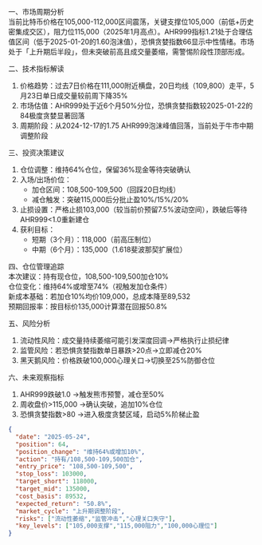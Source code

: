 一、市场周期分析  
当前比特币价格在105,000-112,000区间震荡，关键支撑位105,000（前低+历史密集成交区），阻力位115,000（2025年1月高点）。AHR999指标1.21处于合理估值区间（低于2025-01-20的1.60泡沫值），恐惧贪婪指数66显示中性情绪。市场处于「上升期后半段」，但未突破前高且成交量萎缩，需警惕阶段性顶部形成。

二、技术指标解读  
1. 价格趋势：过去7日价格在111,000附近横盘，20日均线（109,800）走平，5月23日单日成交量较前周下降35%  
2. 市场估值：AHR999处于近6个月50%分位，恐惧贪婪指数较2025-01-22的84极度贪婪显著回落  
3. 周期阶段：从2024-12-17的1.75 AHR999泡沫峰值回落，当前处于牛市中期调整阶段  

三、投资决策建议  
1. 仓位调整：维持64%仓位，保留36%现金等待突破确认  
2. 入场/出场价位：  
   - 加仓区间：108,500-109,500（回踩20日均线）  
   - 减仓触发：突破115,000后分批止盈10%/15%/20%  
3. 止损设置：严格止损103,000（较当前价预留7.5%波动空间），跌破后等待AHR999<1.0重新建仓  
4. 获利目标：  
   - 短期（3个月）：118,000（前高压制位）  
   - 中期（6个月）：135,000（1.618斐波那契扩展位）  

四、仓位管理追踪  
本次建议：持有现仓位，108,500-109,500加仓10%  
仓位变化：维持64%或增至74%（视触发加仓条件）  
新成本基础：若加仓10%均价109,000，总成本降至89,532  
预期回报率：按目标价135,000计算潜在回报50.8%  

五、风险分析  
1. 流动性风险：成交量持续萎缩可能引发深度回调→严格执行止损纪律  
2. 监管风险：若恐惧贪婪指数单日暴跌>20点→立即减仓20%  
3. 黑天鹅风险：价格跌破100,000心理关口→切换至25%防御仓位  

六、未来观察指标  
1. AHR999跌破1.0 →触发熊市预警，减仓至50%  
2. 周收盘价>115,000 →确认突破，追加10%仓位  
3. 恐惧贪婪指数>80 →进入极度贪婪区域，启动5%阶梯止盈  

```json
{
  "date": "2025-05-24",
  "position": 64,
  "position_change": "维持64%或增加10%",
  "action": "持有/108,500-109,500加仓",
  "entry_price": "108,500-109,500",
  "stop_loss": 103000,
  "target_short": 118000,
  "target_mid": 135000,
  "cost_basis": 89532,
  "expected_return": "50.8%",
  "market_cycle": "上升期调整阶段",
  "risks": ["流动性萎缩","监管冲击","心理关口失守"],
  "key_levels": ["105,000支撑","115,000阻力","100,000心理位"]
}
```